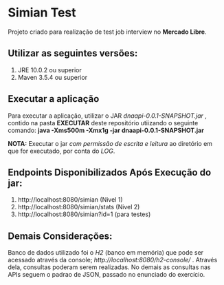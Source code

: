 # Simian Test
Projeto criado para realização de test job interview no **Mercado Libre**.

## Utilizar as seguintes versões:
1. JRE 10.0.2 ou superior
2. Maven 3.5.4 ou superior

## Executar a aplicação
Para executar a aplicação, utilizar o JAR *dnaapi-0.0.1-SNAPSHOT.jar* , contido na pasta
**EXECUTAR** deste repositório utiizando o seguinte comando:
**java -Xms500m -Xmx1g -jar dnaapi-0.0.1-SNAPSHOT.jar**

**NOTA:** Executar o jar *com permissão de escrita e leitura* ao diretório em que for executado, 
por conta do *LOG*.

## Endpoints Disponibilizados Após Execução do jar:
1. http://localhost:8080/simian (Nivel 1)
2. http://localhost:8080/simian/stats (Nivel 2)
3. http://localhost:8080/simian?id=1 (para testes)

## Demais Considerações:
Banco de dados utilizado foi o *H2* (banco em memória) que pode ser acessado através da console; *http://localhost:8080/h2-console/* .
Através dela, consultas poderam serem realizadas.
No demais as consultas nas APIs seguem o padrao de JSON, passado no enunciado do exercício.

